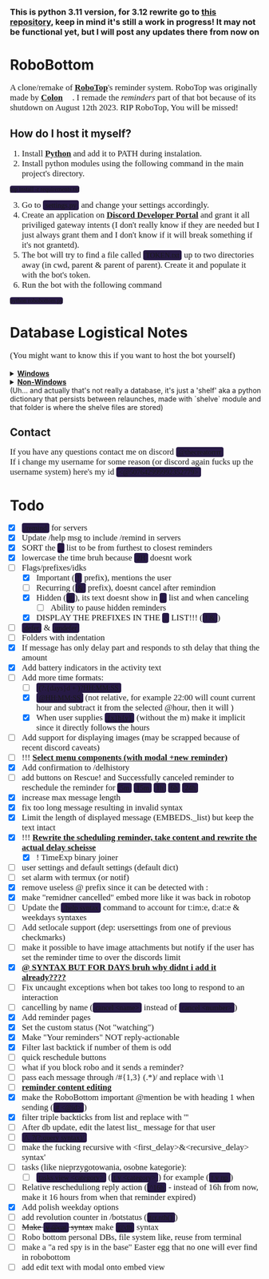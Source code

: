 ### This is python 3.11 version, for 3.12 rewrite go to [this repository](https://github.com/TheCreatorrr333/RoboBottom-V2), keep in mind it's still a work in progress! It may not be functional yet, but I will post any updates there from now on


# RoboBottom
A clone/remake of **[RoboTop](https://robotop.xyz)**'s reminder system. RoboTop was originally made by **[Colon](https://gdcolon.com)** <img style="width: 15px; height: 15px;" src="https://cdn.discordapp.com/emojis/1132968267963715634.webp?size=64&name=fluff&quality=lossless"></img>. I remade the *reminders* part of that bot because of its shutdown on August 12th 2023. RIP RoboTop, You will be missed!

## How do I host it myself?
1. Install **[Python](https://www.python.org/downloads/)** and add it to PATH during instalation.
2. Install python modules using the following command in the main project's directory.
```
pip install -r requirements.txt
```
3. Go to `settings.py` and change your settings accordingly.
4. Create an application on **[Discord Developer Portal](https://discord.com/developers/applications)** and grant it all priviliged gateway intents (I don't really know if they are needed but I just always grant them and I don't know if it will break something if it's not grantetd).
5. The bot will try to find a file called `TOKEN.txt` up to two directories away (in cwd, parent & parent of parent). Create it and populate it with the bot's token.
6. Run the bot with the following command
```
python robobottom.py
```

# Database Logistical Notes
(You might want to know this if you want to host the bot yourself)
<details>
<summary><b>Windows</b></summary>
A <code>db</code> folder is created in the current directory which holds all reminder data.
</details>
<details>
<summary><b>Non-Windows</b></summary>
it tries to go back two directories and create a <code>RoboBottomDB</code> folder there.
</details>
(Uh... and actually that's not really a database, it's just a 'shelf' aka a python dictionary that persists between relaunches, made with `shelve` module and that folder is where the shelve files are stored)

## Contact
If you have any questions contact me on discord `@thecreatorrrr`\
If i change my username for some reason (or discord again fucks up the username system) here's my id `<@507642999992352779>`

# Todo
- [x] `/remind` for servers
- [x] Update /help msg to include /remind in servers
- [x] SORT the `.` list to be from furthest to closest reminders
- [x] lowercase the time bruh because `2H` doesnt work
- [ ] Flags/prefixes/idks
  - [x] Important (`!` prefix), mentions the user
  - [ ] Recurring (`&` prefix), doesnt cancel after remindion
  - [x] Hidden (`#`), its text doesnt show in `.` list and when canceling
    - [ ] Ability to pause hidden reminders
  - [x] DISPLAY THE PREFIXES IN THE `.` LIST!!! (`! &`)
- [ ] `defer` & `undefer`
- [ ] Folders with indentation
- [x] If message has only delay part and responds to sth delay that thing the amount
- [x] Add battery indicators in the activity text
- [ ] Add more time formats:
  - [ ] `(?:{days}d + )?HH:MM:SS`
  - [x] `@HH:MM:SS` (not relative, for example 22:00 will count current hour and subtract it from the selected @hour, then it will )
  - [x] When user supplies `{x}h{y}` (without the m) make it implicit since it directly follows the hours
- [ ] Add support for displaying images (may be scrapped because of recent discord caveats)
- [ ] !!! **Select menu components (with modal +new reminder)**
- [x] Add confirmation to /delhistory
- [ ] add buttons on Rescue! and Successfully canceled reminder to reschedule the reminder for `5m` `15m` `1h` `6h` `24h`
- [x] increase max message length
- [x] fix too long message resulting in invalid syntax
- [x] Limit the length of displayed message (EMBEDS._list) but keep the text intact
- [x] !!! **Rewrite the scheduling reminder, take content and rewrite the actual delay scheisse**
  - [x] ! TimeExp binary joiner
- [ ] user settings and default settings (default dict)
- [ ] set alarm with termux (or notif)
- [x] remove useless @ prefix since it can be detected with :
- [x] make "remidner cancelled" embed more like it was back in robotop
- [ ] Update the `/help syntax` command to account for t:im:e, d:at:e & weekdays syntaxes
- [ ] Add setlocale support (dep: usersettings from one of previous checkmarks)
- [ ] make it possible to have image attachments but notify if the user has set the reminder time to over the discords limit
- [x] **@ SYNTAX BUT FOR DAYS bruh why didnt i add it already????**
- [ ] Fix uncaught exceptions when bot takes too long to respond to an interaction
- [ ] cancelling by name (`cancel <name>` instead of `cancel <number>`)
- [x] Add reminder pages
- [x] Set the custom status (Not "watching")
- [x] Make "Your reminders" NOT reply-actionable
- [x] Filter last backtick if number of them is odd
- [ ] quick reschedule buttons
- [ ] what if you block robo and it sends a reminder?
- [ ] pass each message through /#{1,3} (.*)/ and replace with \1
- [ ] **reminder content editing**
- [x] make the RoboBottom important @mention be with heading 1 when sending (`# <@id>`)
- [x] filter triple backticks from list and replace with '''
- [ ] After db update, edit the latest list_ message for that user
- [ ] `/\. ?(?:query syntax)/`
- [ ] make the fucking recursive with \<first_delay>&\<recursive_delay> syntax'
- [ ] tasks (like nieprzygotowania, osobne kategorie):
  - [ ] `tasks view <category>` (`t v <category>`) for example (`t v np`)
- [ ] Relative rescheduliong reply action (`^16h` - instead of 16h from now, make it 16 hours from when that reminder expired)
- [x] Add polish weekday options
- [ ] add revolution counter in /botstatus (`tcr.nth()`)
- [ ] ~~Make `v @cat` syntax~~ make `@db` syntax
- [ ] Robo bottom personal DBs, file system like, reuse from terminal
- [ ] make a "a red spy is in the base" Easter egg that no one will ever find in robobottom
- [ ] add edit text with modal onto embed view

~~<style>s{color: crimson;} b,strong{text-decoration:underline}</style>~~
<!-- I am MEGUMIN the greatest mage among crimson demons and wielder of EXPLOSION MAGIC -->
~~<style>p, li{font-family: "Hubot Sans Bold"; font-size: 17px}</style>~~
~~<style>code, pre{font-family: Consolas}</style>~~
~~<style>code{background-color: #271a45; border-radius: 4px; padding: 2px; padding-left: 5px; padding-right: 5px;}</style>~~
